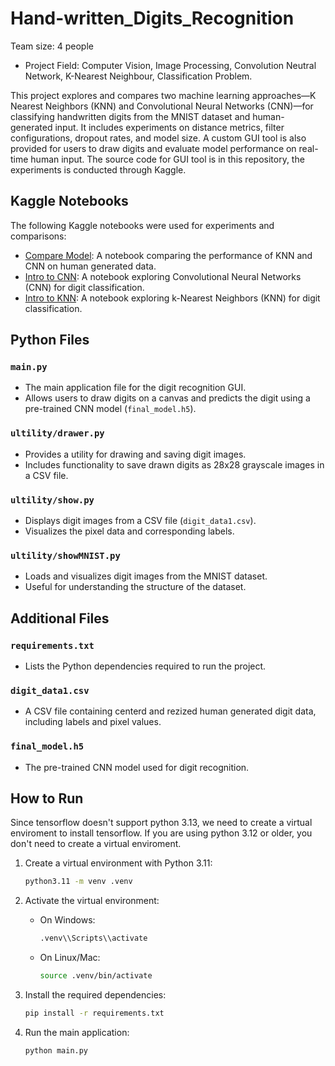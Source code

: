 # Hand-written_Digits_Recognition

Team size: 4 people

- Project Field: Computer Vision, Image Processing, Convolution Neutral Network, K-Nearest Neighbour, Classification Problem.

This project explores and compares two machine learning approaches—K Nearest Neighbors (KNN) and Convolutional Neural Networks (CNN)—for classifying handwritten digits from the MNIST dataset and human-generated input. It includes experiments on distance metrics, filter configurations, dropout rates, and model size. A custom GUI tool is also provided for users to draw digits and evaluate model performance on real-time human input. The source code for GUI tool is in this repository, the experiments is conducted through Kaggle.

## Kaggle Notebooks

The following Kaggle notebooks were used for experiments and comparisons:

- [Compare Model](https://www.kaggle.com/code/namkdo/compare-model): A notebook comparing the performance of KNN and CNN on human generated data.
- [Intro to CNN](https://www.kaggle.com/code/namkdo/introai-cnn): A notebook exploring Convolutional Neural Networks (CNN) for digit classification.
- [Intro to KNN](https://www.kaggle.com/code/namkdo/introai-knn): A notebook exploring k-Nearest Neighbors (KNN) for digit classification.


## Python Files

### `main.py`
- The main application file for the digit recognition GUI.
- Allows users to draw digits on a canvas and predicts the digit using a pre-trained CNN model (`final_model.h5`).

### `ultility/drawer.py`
- Provides a utility for drawing and saving digit images.
- Includes functionality to save drawn digits as 28x28 grayscale images in a CSV file.

### `ultility/show.py`
- Displays digit images from a CSV file (`digit_data1.csv`).
- Visualizes the pixel data and corresponding labels.

### `ultility/showMNIST.py`
- Loads and visualizes digit images from the MNIST dataset.
- Useful for understanding the structure of the dataset.

## Additional Files

### `requirements.txt`
- Lists the Python dependencies required to run the project.

### `digit_data1.csv`
- A CSV file containing centerd and rezized human generated digit data, including labels and pixel values.

### `final_model.h5`
- The pre-trained CNN model used for digit recognition.

## How to Run
Since tensorflow doesn't support python 3.13, we need to create a virtual enviroment to install tensorflow. If you are using python 3.12 or older, you don't need to create a virtual enviroment.
1. Create a virtual environment with Python 3.11:
   ```bash
   python3.11 -m venv .venv
   ```

2. Activate the virtual environment:
   - On Windows:
     ```bash
     .venv\\Scripts\\activate
     ```
   - On Linux/Mac:
     ```bash
     source .venv/bin/activate
     ```

3. Install the required dependencies:
   ```bash
   pip install -r requirements.txt
   ```

4. Run the main application:
   ```bash
   python main.py
   ```
